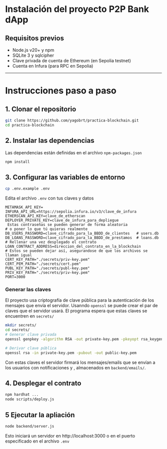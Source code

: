 # Instalación del proyecto P2P Bank dApp

## Requisitos previos
- Node.js v20+ y npm
- SQLite 3 y sqlcipher
- Clave privada de cuenta de Ethereum (en Sepolia testnet)
- Cuenta en Infura (para RPC en Sepolia)

---

# Instrucciones paso a paso
## 1. Clonar el repositorio
```sh
git clone https://github.com/yagobrt/practica-blockchain.git
cd practica-blockchain
```

## 2. Instalar las dependencias
Las dependencias están definidas en el archivo `npm-packages.json`
```sh
npm install
```

## 3. Configurar las variables de entorno
```sh
cp .env.example .env
```
Edita el archivo `.env` con tus claves y datos

```env
METAMASK_API_KEY=
INFURA_API_URL=https://sepolia.infura.io/v3/clave_de_infura
ETHERSCAN_API_KEY=clave_de_etherscan
DEPLOYER_PRIVATE_KEY=clave_de_infura_para_depliegue
 Estas contraseñas se pueden generar de forma aleatoria
# o poner lo que tú quieras realmente
DB_USERS_PASSWORD=clave_cifrado_para_la_BBDD_de_clientes   # users.db
DB_LOANS_PASSWORD=clave_cifrado_para_la_BBDD_de_prestamos  # loans.db
# Rellenar una vez desplegado el contrato
LOAN_CONTRACT_ADDRESS=direccion_del_contrato_en_la_blockchain
# Estos se pueden dejar así, asegurandose de que los archivos se llaman igual
CERT_KEY_PATH="./secrets/priv-key.pem"
CERT_PEM_PATH="./secrets/cert.pem"
PUBL_KEY_PATH="./secrets/publ-key.pem"
PRIV_KEY_PATH="./secrets/priv-key.pem"
PORT=3000
```

### Generar las claves
El proyecto usa criptografía de clave pública para la autenticación de los mensajes
que envía el servidor.
Usanndo `openssl` se puede crear el par de claves que el servidor usará.
El programa espera que estas claves se encuentren en `secrets/`
```sh
mkdir secrets/
cd secrets/
# Generar clave privada
openssl genpkey -algorithm RSA -out private-key.pem -pkeyopt rsa_keygen_bits:4096

# Derivar clave pública
openssl rsa -in private-key.pem -pubout -out public-key.pem
```

Con estas claves el servidor firmará los mensajes/emails que se envían a los usuarios
con notificaciones y ,
almacenados en `backend/emails/`.

## 4. Desplegar el contrato
```sh
npm hardhat ...
node scripts/deploy.js
```

## 5 Ejecutar la apliación
```sh
node backend/server.js
```
Esto iniciará un servidor en http://localhost:3000 o en el puerto especificado en el archivo `.env`

